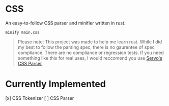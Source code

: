 # CSS

An easy-to-follow CSS parser and minifier written in rust.

```
minify main.css
```

> Please note: This project was made to help me learn rust. While I did my best to follow the parsing spec, there is no gaurentee of spec compliance. There are no compliance or regression tests. If you need something like this for real uses, I would reccomend you use [Servo's CSS Parser](https://github.com/servo/rust-cssparser/)

# Currently Implemented

[x] CSS Tokenizer
[ ] CSS Parser
